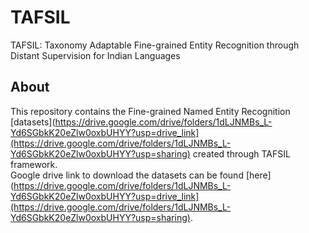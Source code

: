# TAFSIL
TAFSIL: Taxonomy Adaptable Fine-grained Entity Recognition through Distant Supervision for Indian Languages

## About
This repository contains the Fine-grained Named Entity Recognition [datasets](https://drive.google.com/drive/folders/1dLJNMBs_L-Yd6SGbkK20eZlw0oxbUHYY?usp=drive_link](https://drive.google.com/drive/folders/1dLJNMBs_L-Yd6SGbkK20eZlw0oxbUHYY?usp=sharing) created through TAFSIL framework.<br/>
Google drive link to download the datasets can be found [here](https://drive.google.com/drive/folders/1dLJNMBs_L-Yd6SGbkK20eZlw0oxbUHYY?usp=drive_link](https://drive.google.com/drive/folders/1dLJNMBs_L-Yd6SGbkK20eZlw0oxbUHYY?usp=sharing).
